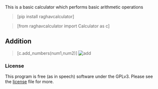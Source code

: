 This is a basic calculator which performs basic arithmetic operations

> [pip install raghavcalculator]

>[from raghavcalculator import Calculator as c]

## Addition
>[c.add_numbers(num1,num2)]
![add](https://i.imgur.com/ojZIQm5_d.webp?maxwidth=760&fidelity=grand)

### License

This program is free (as in speech) software under the GPLv3. Please see the [license](LICENSE.txt) file for more.